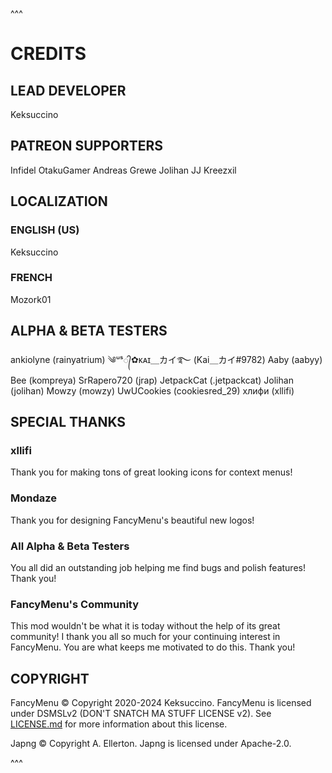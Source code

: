 
^^^

# CREDITS




## LEAD DEVELOPER
Keksuccino


## PATREON SUPPORTERS
Infidel
OtakuGamer
Andreas Grewe
Jolihan
JJ
Kreezxil


## LOCALIZATION

### ENGLISH (US)
Keksuccino

### FRENCH
Mozork01


## ALPHA & BETA TESTERS
ankiolyne (rainyatrium)
༄ᵘˢ᭄✿ᴋᴀɪ＿カイ࿐ (Kai＿カイ#9782)
Aaby (aabyy)
Bee (kompreya)
SrRapero720 (jrap)
JetpackCat (.jetpackcat)
Jolihan (jolihan)
Mowzy (mowzy)
UwUCookies (cookiesred_29)
хлифи (xllifi)


## SPECIAL THANKS

### xllifi
Thank you for making tons of great looking icons for context menus!

### Mondaze
Thank you for designing FancyMenu's beautiful new logos!

### All Alpha & Beta Testers
You all did an outstanding job helping me find bugs and polish features! Thank you!

### FancyMenu's Community
This mod wouldn't be what it is today without the help of its great community!
I thank you all so much for your continuing interest in FancyMenu.
You are what keeps me motivated to do this. Thank you!


## COPYRIGHT
FancyMenu © Copyright 2020-2024 Keksuccino.
FancyMenu is licensed under DSMSLv2 (DON'T SNATCH MA STUFF LICENSE v2).
See [LICENSE.md](https://github.com/Keksuccino/FancyMenu/blob/master/LICENSE.md) for more information about this license.

Japng © Copyright A. Ellerton.
Japng is licensed under Apache-2.0.

^^^